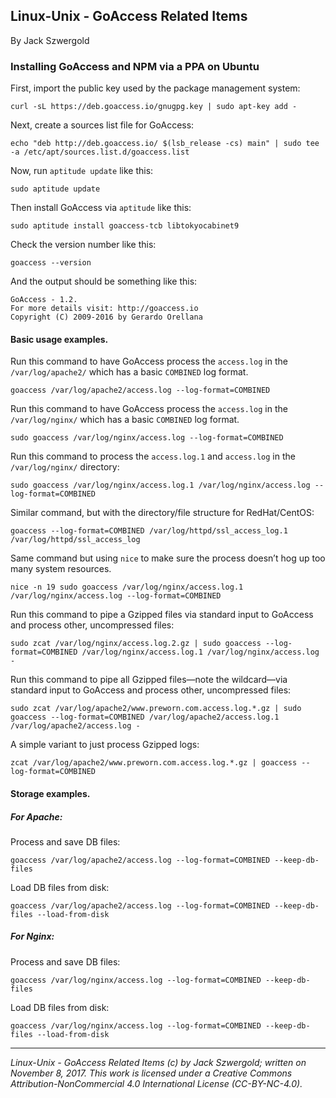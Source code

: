 ## Linux-Unix - GoAccess Related Items

By Jack Szwergold

### Installing GoAccess and NPM via a PPA on Ubuntu

First, import the public key used by the package management system:

	curl -sL https://deb.goaccess.io/gnugpg.key | sudo apt-key add -

Next, create a sources list file for GoAccess:

	echo "deb http://deb.goaccess.io/ $(lsb_release -cs) main" | sudo tee -a /etc/apt/sources.list.d/goaccess.list

Now, run `aptitude update` like this:

    sudo aptitude update

Then install GoAccess via `aptitude` like this:

    sudo aptitude install goaccess-tcb libtokyocabinet9

Check the version number like this:

    goaccess --version

And the output should be something like this:

	GoAccess - 1.2.
	For more details visit: http://goaccess.io
	Copyright (C) 2009-2016 by Gerardo Orellana

#### Basic usage examples.

Run this command to have GoAccess process the `access.log` in the `/var/log/apache2/` which has a basic `COMBINED` log format.

	goaccess /var/log/apache2/access.log --log-format=COMBINED

Run this command to have GoAccess process the `access.log` in the `/var/log/nginx/` which has a basic `COMBINED` log format.

	sudo goaccess /var/log/nginx/access.log --log-format=COMBINED
	
Run this command to process the `access.log.1` and `access.log` in the `/var/log/nginx/` directory:

	sudo goaccess /var/log/nginx/access.log.1 /var/log/nginx/access.log --log-format=COMBINED

Similar command, but with the directory/file structure for RedHat/CentOS:

	goaccess --log-format=COMBINED /var/log/httpd/ssl_access_log.1 /var/log/httpd/ssl_access_log

Same command but using `nice` to make sure the process doesn’t hog up too many system resources.

	nice -n 19 sudo goaccess /var/log/nginx/access.log.1 /var/log/nginx/access.log --log-format=COMBINED

Run this command to pipe a Gzipped files via standard input to GoAccess and process other, uncompressed files:

	sudo zcat /var/log/nginx/access.log.2.gz | sudo goaccess --log-format=COMBINED /var/log/nginx/access.log.1 /var/log/nginx/access.log -

Run this command to pipe all Gzipped files—note the wildcard—via standard input to GoAccess and process other, uncompressed files:

	sudo zcat /var/log/apache2/www.preworn.com.access.log.*.gz | sudo goaccess --log-format=COMBINED /var/log/apache2/access.log.1 /var/log/apache2/access.log -

A simple variant to just process Gzipped logs:

	zcat /var/log/apache2/www.preworn.com.access.log.*.gz | goaccess --log-format=COMBINED

#### Storage examples.

##### For Apache:

Process and save DB files:

	goaccess /var/log/apache2/access.log --log-format=COMBINED --keep-db-files

Load DB files from disk:

	goaccess /var/log/apache2/access.log --log-format=COMBINED --keep-db-files --load-from-disk

##### For Nginx:

Process and save DB files:

	goaccess /var/log/nginx/access.log --log-format=COMBINED --keep-db-files

Load DB files from disk:

	goaccess /var/log/nginx/access.log --log-format=COMBINED --keep-db-files --load-from-disk

***

*Linux-Unix - GoAccess Related Items (c) by Jack Szwergold; written on November 8, 2017. This work is licensed under a Creative Commons Attribution-NonCommercial 4.0 International License (CC-BY-NC-4.0).*